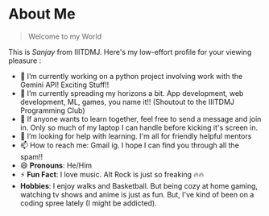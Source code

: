 # About Me

> Welcome to my World

This is *Sanjay* from IIITDMJ. Here's my low-effort profile for your viewing pleasure : 

- 🔭 I’m currently working on a python project involving work with the Gemini API! Exciting Stuff!!
- 🌱 I’m currently spreading my horizons a bit. App development, web development, ML, games, you name it!! (Shoutout to the IIITDMJ Programming Club)
- 👯 If anyone wants to learn together, feel free to send a message and join in. Only so much of my laptop I can handle before kicking it's screen in.
- 🤔 I’m looking for help with learning. I'm all for friendly helpful mentors
- 📫 How to reach me: Gmail ig. I hope I can find you through all the spam!!
- 😄 **Pronouns**: He/Him 
- ⚡ **Fun Fact**: I love music. Alt Rock is just so freaking 🔥🔥
- **Hobbies**: I enjoy walks and Basketball. But being cozy at home gaming, watching tv shows and anime is just as fun. But, I've kind of been on a coding spree lately (I might be addicted).

